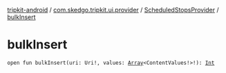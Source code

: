 [tripkit-android](../../index.md) / [com.skedgo.tripkit.ui.provider](../index.md) / [ScheduledStopsProvider](index.md) / [bulkInsert](./bulk-insert.md)

# bulkInsert

`open fun bulkInsert(uri: Uri!, values: `[`Array`](https://kotlinlang.org/api/latest/jvm/stdlib/kotlin/-array/index.html)`<ContentValues!>!): `[`Int`](https://kotlinlang.org/api/latest/jvm/stdlib/kotlin/-int/index.html)